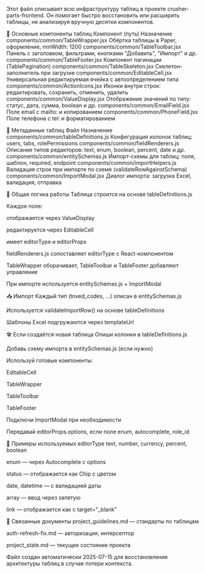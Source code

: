 Этот файл описывает всю инфраструктуру таблиц в проекте crusher-parts-frontend. Он помогает быстро восстановить или расширить таблицы, не анализируя вручную десятки компонентов.

🧩 Основные компоненты таблиц
Компонент (путь)	Назначение
components/common/TableWrapper.jsx	Обёртка таблицы в Paper, оформление, minWidth: 1200
components/common/TableToolbar.jsx	Панель с заголовком, фильтрами, кнопками "Добавить", "Импорт" и др.
components/common/TableFooter.jsx	Компонент пагинации (TablePagination)
components/common/TableSkeleton.jsx	Скелетон-заполнитель при загрузке
components/common/EditableCell.jsx	Универсальная редактируемая ячейка с автоопределением типа
components/common/ActionIcons.jsx	Иконки внутри строк: редактировать, сохранить, отменить, удалить
components/common/ValueDisplay.jsx	Отображение значений по типу: статус, дата, сумма, boolean и др.
components/common/EmailField.jsx	Поле email с mailto: и копированием
components/common/PhoneField.jsx	Поле телефона с tel: и форматированием

📄 Метаданные таблиц
Файл	Назначение
components/common/tableDefinitions.js	Конфигурация колонок таблиц: users, tabs, rolePermissions
components/common/fieldRenderers.js	Описание типов редакторов: text, enum, boolean, percent, date и др.
components/common/entitySchemas.js	Импорт-схемы для таблиц: поля, шаблон, required, endpoint
components/common/importHelpers.js	Валидация строк при импорте по схеме (validateRowAgainstSchema)
components/common/ImportModal.jsx	Диалог импорта: загрузка Excel, валидация, отправка

🔁 Общая логика работы
Таблица строится на основе tableDefinitions.js

Каждое поле:

отображается через ValueDisplay

редактируется через EditableCell

имеет editorType и editorProps

fieldRenderers.js сопоставляет editorType с React-компонентом

TableWrapper оборачивает, TableToolbar и TableFooter добавляют управление

При импорте используется entitySchemas.js + ImportModal

📥 Импорт
Каждый тип (tnved_codes, ...) описан в entitySchemas.js

Используется validateImportRow() на основе tableDefinitions

Шаблоны Excel подгружаются через templateUrl

🛠 Если создаётся новая таблица
Опиши колонки в tableDefinitions.js

Добавь схему импорта в entitySchemas.js (если нужно)

Используй готовые компоненты:

EditableCell

TableWrapper

TableToolbar

TableFooter

Подключи ImportModal при необходимости

Передавай editorProps.options, если поле enum, autocomplete, role_id

🧠 Примеры используемых editorType
text, number, currency, percent, boolean

enum — через Autocomplete с options

status — отображается как Chip с цветом

date, datetime — с валидацией даты

array — ввод через запятую

link — отображается как <a> с target="_blank"

📌 Связанные документы
project_guidelines.md — стандарты по таблицам

auth-refresh-fix.md — авторизация, интерсептор

project_state.md — текущее состояние проекта

Файл создан автоматически 2025-07-15 для восстановления архитектуры таблиц в случае потери контекста.